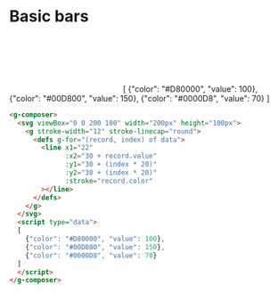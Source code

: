 # Basic bars

<g-composer>
  <svg viewBox="0 0 200 100" width="200px" height="100px">
	<g stroke-width="12" stroke-linecap="round">
	  <defs g-for="(record, index) of data">
  	    <line x1="22" 
              g-bind:x2="30 + record.value"   
              g-bind:y1="30 + (index * 20)"
              g-bind:y2="30 + (index * 20)"
              g-bind:stroke="record.color"
        ></line>
	  </defs>
	</g>
  </svg>
  <g-script type="data">
  [
    {"color": "#D80000", "value": 100},
    {"color": "#00D800", "value": 150},
    {"color": "#0000D8", "value": 70}
  ]
  </g-script>
</g-composer>

```html
<g-composer>
  <svg viewBox="0 0 200 100" width="200px" height="100px">
    <g stroke-width="12" stroke-linecap="round">
      <defs g-for="(record, index) of data">
        <line x1="22"
              :x2="30 + record.value"
              :y1="30 + (index * 20)"
              :y2="30 + (index * 20)"
              :stroke="record.color"
        ></line>
      </defs>
    </g>
  </svg>
  <script type="data">
  [
    {"color": "#D80000", "value": 100},
    {"color": "#00D800", "value": 150},
    {"color": "#0000D8", "value": 70}
  ]
  </script>
</g-composer>
```